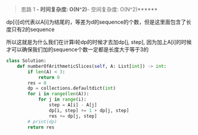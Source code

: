 > 思路 1
******- 时间复杂度: O(N^2)******- 空间复杂度: O(N^2)******

dp[i][d]代表以A[i]为结尾的，等差为d的sequence的个数，但是这里面包含了长度只有2的sequence

所以这就是为什么我们在计算i轮dp的时候才去加dp[j, step], 因为加上A[i]的时候才可以确保我们加的sequence个数一定都是长度大于等于3的

```python
class Solution:
    def numberOfArithmeticSlices(self, A: List[int]) -> int:
        if len(A) < 3:
            return 0
        res = 0
        dp = collections.defaultdict(int)
        for i in range(len(A)):
            for j in range(i):
                step = A[i] - A[j]
                dp[i, step] += 1 + dp[j, step]
                res += dp[j, step]
        # print(dp)
        return res
```
